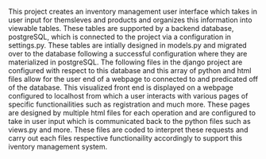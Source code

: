 This project creates an inventory management user interface which takes in user input for themsleves and products and organizes this information into viewable tables. 
These tables are supported by a backend database, postgreSQL, which is connected to the project via a configuration in settings.py. These tables are intially designed in models.py and migrated over to the database following a successful configuration where they are materialized in postgreSQL. The following files in the django project are configured with respect to this database and this array of python and html files allow for the user end of a webpage to connected to and predicated off of the database. This visualized front end is displayed on a webpage configured to localhost from which a user interacts with various pages of specific functionailities such as registration and much more. These pages are designed by multiple html files for each operation and are configured to take in user input which is communicated back to the python files such as views.py and more. These files are coded to interpret these requests and carry out each files respective functionaility accordingly to support this iventory management system. 
